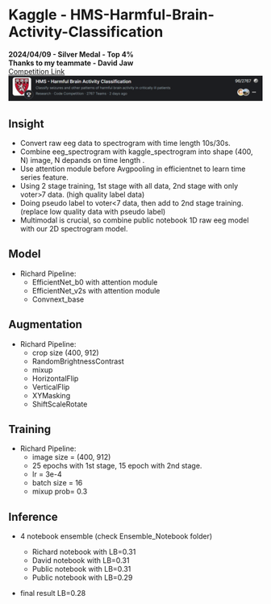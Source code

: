 # Kaggle - HMS-Harmful-Brain-Activity-Classification
**2024/04/09 - Silver Medal - Top 4%**  
**Thanks to my teammate - David Jaw**  
[Competition Link](https://www.kaggle.com/competitions/hms-harmful-brain-activity-classification)
![image](https://github.com/RichardLiu083/Kaggle-HMS-Harmful-Brain-Activity-Classification/blob/master/kaggle.PNG)

## Insight
- Convert raw eeg data to spectrogram with time length 10s/30s.
- Combine eeg_spectrogram with kaggle_spectrogram into shape (400, N) image, N depands on time length .
- Use attention module before Avgpooling in efficientnet to learn time series feature.
- Using 2 stage training, 1st stage with all data, 2nd stage with only voter>7 data. (high quality label data)
- Doing pseudo label to voter<7 data, then add to 2nd stage training. (replace low quality data with pseudo label)
- Multimodal is crucial, so combine public notebook 1D raw eeg model with our 2D spectrogram model.

## Model
- Richard Pipeline:
  - EfficientNet_b0 with attention module
  - EfficientNet_v2s with attention module
  - Convnext_base

## Augmentation
- Richard Pipeline:
  - crop size (400, 912)
  - RandomBrightnessContrast
  - mixup
  - HorizontalFlip
  - VerticalFlip
  - XYMasking
  - ShiftScaleRotate

## Training
- Richard Pipeline:
  - image size = (400, 912)
  - 25 epochs with 1st stage, 15 epoch with 2nd stage.
  - lr = 3e-4
  - batch size = 16
  - mixup prob= 0.3

## Inference
- 4 notebook ensemble (check Ensemble_Notebook folder)
  - Richard notebook with LB=0.31  
  - David notebook with LB=0.31  
  - Public notebook with LB=0.31  
  - Public notebook with LB=0.29

- final result LB=0.28
